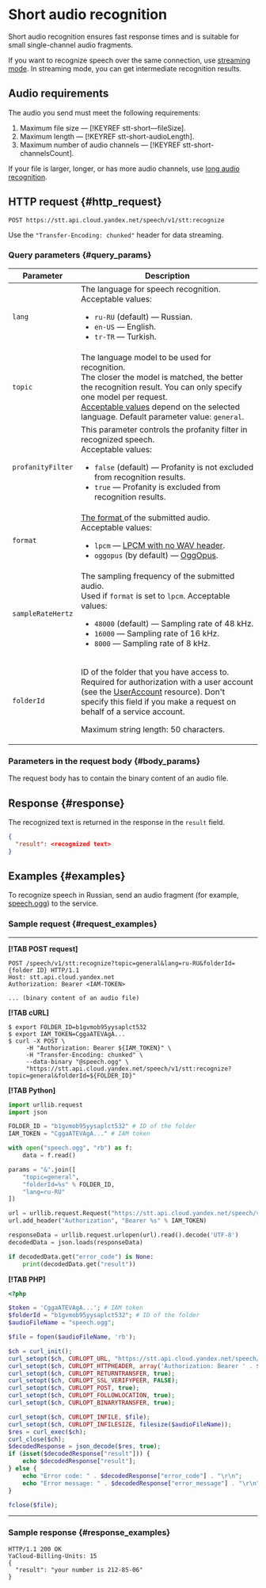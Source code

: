 # Short audio recognition

Short audio recognition ensures fast response times and is suitable for small single-channel audio fragments.

If you want to recognize speech over the same connection, use [streaming mode](streaming.md). In streaming mode, you can get intermediate recognition results.

## Audio requirements

The audio you send must meet the following requirements:

1. Maximum file size — [!KEYREF stt-short—fileSize].
1. Maximum length — [!KEYREF stt-short-audioLength].
1. Maximum number of audio channels — [!KEYREF stt-short-channelsCount].

If your file is larger, longer, or has more audio channels, use [long audio recognition](transcribation.md).

## HTTP request {#http_request}

```
POST https://stt.api.cloud.yandex.net/speech/v1/stt:recognize
```

Use the `"Transfer-Encoding: chunked"` header for data streaming.

### Query parameters {#query_params}

| Parameter | Description |
| ----- | ----- |
| `lang` | The language for speech recognition.<br/>Acceptable values:<ul><li>`ru-RU` (default) — Russian.</li><li>`en-US` — English.</li><li>`tr-TR` — Turkish.</li></ul> |
| `topic` | The language model to be used for recognition.<br/>The closer the model is matched, the better the recognition result. You can only specify one model per request.<br/>[Acceptable values](../stt/models.md) depend on the selected language. Default parameter value: `general`. |
| `profanityFilter` | This parameter controls the profanity filter in recognized speech.<br>Acceptable values:<ul><li>`false` (default) — Profanity is not excluded from recognition results.</li><li>`true` — Profanity is excluded from recognition results.</li></ul> |
| `format` | [The format ](formats.md) of the submitted audio.<br/>Acceptable values:<ul><li>`lpcm` — [LPCM with no WAV header](formats.md#lpcm).</li><li>`oggopus` (by default) — [OggOpus](formats.md#oggopus).</li></ul> |
| `sampleRateHertz` | The sampling frequency of the submitted audio.<br/>Used if `format` is set to `lpcm`. Acceptable values:<ul><li>`48000` (default) — Sampling rate of 48 kHz.</li><li>`16000` — Sampling rate of 16 kHz.</li><li>`8000` — Sampling rate of 8 kHz.</li></ul> |
| `folderId` | <p>ID of the folder that you have access to. Required for authorization with a user account (see the <a href="/docs/iam/api-ref/UserAccount#representation">UserAccount</a> resource). Don't specify this field if you make a request on behalf of a service account.</p> <p>Maximum string length: 50 characters.</p> |

### Parameters in the request body {#body_params}

The request body has to contain the binary content of an audio file.

## Response {#response}

The recognized text is returned in the response in the `result` field.

```json
{
  "result": <recognized text>
}
```

## Examples {#examples}

To recognize speech in Russian, send an audio fragment (for example, [speech.ogg](https://download.cdn.yandex.net/from/yandex.ru/tech/ru/speechkit/cloud/doc/guide/files/speech.ogg)) to the service.

### Sample request {#request_examples}

---

**[!TAB POST request]**

```httpget
POST /speech/v1/stt:recognize?topic=general&lang=ru-RU&folderId={folder ID} HTTP/1.1
Host: stt.api.cloud.yandex.net
Authorization: Bearer <IAM-TOKEN>

... (binary content of an audio file)
```

**[!TAB cURL]**

```httpget
$ export FOLDER_ID=b1gvmob95yysaplct532
$ export IAM_TOKEN=CggaATEVAgA...
$ curl -X POST \
     -H "Authorization: Bearer ${IAM_TOKEN}" \
     -H "Transfer-Encoding: chunked" \
     --data-binary "@speech.ogg" \
     "https://stt.api.cloud.yandex.net/speech/v1/stt:recognize?topic=general&folderId=${FOLDER_ID}"
```

**[!TAB Python]**

```python
import urllib.request
import json

FOLDER_ID = "b1gvmob95yysaplct532" # ID of the folder
IAM_TOKEN = "CggaATEVAgA..." # IAM token

with open("speech.ogg", "rb") as f:
    data = f.read()

params = "&".join([
    "topic=general",
    "folderId=%s" % FOLDER_ID,
    "lang=ru-RU"
])

url = urllib.request.Request("https://stt.api.cloud.yandex.net/speech/v1/stt:recognize?%s" % params, data=data)
url.add_header("Authorization", "Bearer %s" % IAM_TOKEN)

responseData = urllib.request.urlopen(url).read().decode('UTF-8')
decodedData = json.loads(responseData)

if decodedData.get("error_code") is None:
    print(decodedData.get("result"))
```

**[!TAB PHP]**

```php
<?php

$token = 'CggaATEVAgA...'; # IAM token
$folderId = "b1gvmob95yysaplct532"; # ID of the folder
$audioFileName = "speech.ogg";

$file = fopen($audioFileName, 'rb');

$ch = curl_init();
curl_setopt($ch, CURLOPT_URL, "https://stt.api.cloud.yandex.net/speech/v1/stt:recognize?lang=ru-RU&folderId=${folderId}&format=oggopus");
curl_setopt($ch, CURLOPT_HTTPHEADER, array('Authorization: Bearer ' . $token, 'Transfer-Encoding: chunked'));
curl_setopt($ch, CURLOPT_RETURNTRANSFER, true);
curl_setopt($ch, CURLOPT_SSL_VERIFYPEER, FALSE);
curl_setopt($ch, CURLOPT_POST, true);
curl_setopt($ch, CURLOPT_FOLLOWLOCATION, true);
curl_setopt($ch, CURLOPT_BINARYTRANSFER, true);

curl_setopt($ch, CURLOPT_INFILE, $file);
curl_setopt($ch, CURLOPT_INFILESIZE, filesize($audioFileName));
$res = curl_exec($ch);
curl_close($ch);
$decodedResponse = json_decode($res, true);
if (isset($decodedResponse["result"])) {
    echo $decodedResponse["result"];
} else {
    echo "Error code: " . $decodedResponse["error_code"] . "\r\n";
    echo "Error message: " . $decodedResponse["error_message"] . "\r\n";
}

fclose($file);
```

---

### Sample response {#response_examples}

```
HTTP/1.1 200 OK
YaCloud-Billing-Units: 15
{
  "result": "your number is 212-85-06"
}
```

